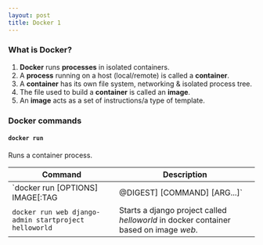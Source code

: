 ```yaml
---
layout: post
title: Docker 1
---
```


### What is Docker?

1. **Docker** runs **processes** in isolated containers.
2. A **process** running on a host (local/remote) is called a **container**.
3. A **container** has its own file system, networking & isolated process tree.
4. The file used to build a **container** is called an **image**.
5. An **image** acts as a set of instructions/a type of template.

### Docker commands

#### **`docker run`**

Runs a container process. 

| Command      | Description |
| ----------- | ----------- |
| `docker run [OPTIONS] IMAGE[:TAG|@DIGEST] [COMMAND] [ARG...]` | General format. |
| `docker run web django-admin startproject helloworld`  | Starts a django project called *helloworld* in docker container based on image *web*. |
